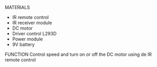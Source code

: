 MATERIALS
 - IR remote control
 - IR receiver module
 - DC motor
 - Driver control L293D
 - Power module
 - 9V battery

 FUNCTION
  Control speed and turn on or off the DC motor using de IR remote control